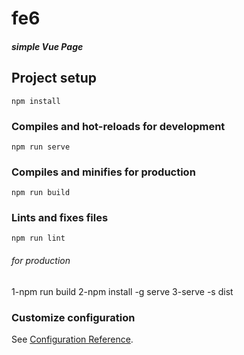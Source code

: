 # fe6
##### simple Vue Page
## Project setup
```
npm install
```

### Compiles and hot-reloads for development
```
npm run serve
```

### Compiles and minifies for production
```
npm run build
```

### Lints and fixes files
```
npm run lint
```
###### for production
1-npm run build
2-npm install -g serve
3-serve -s dist
### Customize configuration
See [Configuration Reference](https://cli.vuejs.org/config/).
